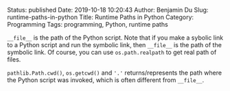 Status: published
Date: 2019-10-18 10:20:43
Author: Benjamin Du
Slug: runtime-paths-in-python
Title: Runtime Paths in Python
Category: Programming
Tags: programming, Python, runtime paths


`__file__` is the path of the Python script.
Note that if you make a sybolic link to a Python script and run the symbolic link, 
then `__file__` is the path of the symbolic link.
Of course, you can use `os.path.realpath` to get real path of files.


`pathlib.Path.cwd()`, `os.getcwd()` and `'.'` returns/represents the path where the Python script was invoked,
which is often different from `__file__`.
